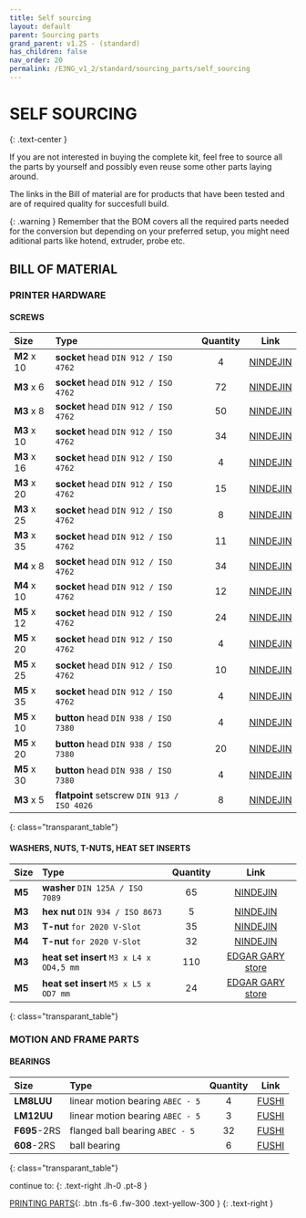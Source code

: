 ```yaml
---
title: Self sourcing
layout: default
parent: Sourcing parts
grand_parent: v1.2S - (standard)
has_children: false
nav_order: 20
permalink: /E3NG_v1_2/standard/sourcing_parts/self_sourcing
---
```

# SELF SOURCING
{: .text-center }

If you are not interested in buying the complete kit, feel free to source all the parts by yourself and possibly even reuse some other parts laying around.

The links in the Bill of material are for products that have been tested and are of required quality for succesfull build.

{: .warning }
Remember that the BOM covers all the required parts needed for the conversion but depending on your preferred setup, you might need aditional parts like hotend, extruder, probe etc.

## BILL OF MATERIAL

### PRINTER HARDWARE
#### SCREWS

| Size    | Type                                   |  Quantity |  Link  |
|:--------|:---------------------------------------|:---------:|:------------:|
| **M2** x 10 | **socket** head `DIN 912 / ISO 4762` |     4     |  [NINDEJIN](https://s.click.aliexpress.com/e/_oEqVeJK)  |
| **M3** x 6  | **socket** head `DIN 912 / ISO 4762` |    72     |  [NINDEJIN](https://s.click.aliexpress.com/e/_oEqVeJK)  |
| **M3** x 8  | **socket** head `DIN 912 / ISO 4762` |    50     |  [NINDEJIN](https://s.click.aliexpress.com/e/_oEqVeJK)  |
| **M3** x 10 | **socket** head `DIN 912 / ISO 4762` |    34     |  [NINDEJIN](https://s.click.aliexpress.com/e/_oEqVeJK)  |
| **M3** x 16 | **socket** head `DIN 912 / ISO 4762` |     4     |  [NINDEJIN](https://s.click.aliexpress.com/e/_oEqVeJK)  |
| **M3** x 20 | **socket** head `DIN 912 / ISO 4762` |    15     |  [NINDEJIN](https://s.click.aliexpress.com/e/_oEqVeJK)  |
| **M3** x 25 | **socket** head `DIN 912 / ISO 4762` |     8     |  [NINDEJIN](https://s.click.aliexpress.com/e/_oEqVeJK)  |
| **M3** x 35 | **socket** head `DIN 912 / ISO 4762` |    11     |  [NINDEJIN](https://s.click.aliexpress.com/e/_oEqVeJK)  |
| **M4** x 8  | **socket** head `DIN 912 / ISO 4762` |    34     |  [NINDEJIN](https://s.click.aliexpress.com/e/_oEqVeJK)  |
| **M4** x 10 | **socket** head `DIN 912 / ISO 4762` |    12     |  [NINDEJIN](https://s.click.aliexpress.com/e/_oEqVeJK)  |
| **M5** x 12 | **socket** head `DIN 912 / ISO 4762` |    24     |  [NINDEJIN](https://s.click.aliexpress.com/e/_oEqVeJK)  |
| **M5** x 20 | **socket** head `DIN 912 / ISO 4762` |     4     |  [NINDEJIN](https://s.click.aliexpress.com/e/_oEqVeJK)  |
| **M5** x 25 | **socket** head `DIN 912 / ISO 4762` |    10     |  [NINDEJIN](https://s.click.aliexpress.com/e/_oEqVeJK)  |
| **M5** x 35 | **socket** head `DIN 912 / ISO 4762` |     4     |  [NINDEJIN](https://s.click.aliexpress.com/e/_oEqVeJK)  |
| **M5** x 10 | **button** head `DIN 938 / ISO 7380` |     4     |  [NINDEJIN](https://s.click.aliexpress.com/e/_oD0jZMY)  |
| **M5** x 20 | **button** head `DIN 938 / ISO 7380` |    20     |  [NINDEJIN](https://s.click.aliexpress.com/e/_oD0jZMY)  |
| **M5** x 30 | **button** head `DIN 938 / ISO 7380` |     4     |  [NINDEJIN](https://s.click.aliexpress.com/e/_oD0jZMY)  |
| **M3** x 5  | **flatpoint** setscrew `DIN 913 / ISO 4026` |     8     |  [NINDEJIN](https://s.click.aliexpress.com/e/_ophdoDW)  |
{: class="transparant_table"}

#### WASHERS, NUTS, T-NUTS, HEAT SET INSERTS

| Size    | Type                                   |  Quantity |  Link  |
|:--------|:---------------------------------------|:---------:|:------------:|
| **M5** | **washer** `DIN 125A / ISO 7089` |    65     |  [NINDEJIN](https://s.click.aliexpress.com/e/_olHMc2g)  |
| **M3** | **hex nut** `DIN 934 / ISO 8673` |    5     |  [NINDEJIN](https://s.click.aliexpress.com/e/_oDy3nla)  |
| **M3** | **T-nut** `for 2020 V-Slot` |    35     |  [NINDEJIN](https://s.click.aliexpress.com/e/_ooSJSAs)  |
| **M4** | **T-nut** `for 2020 V-Slot` |    32     |  [NINDEJIN](https://s.click.aliexpress.com/e/_ooSJSAs)  |
| **M3** | **heat set insert** `M3 x L4 x OD4,5 mm` |    110     |  [EDGAR GARY store](https://s.click.aliexpress.com/e/_oB9tEk4)  |
| **M5** | **heat set insert** `M5 x L5 x OD7 mm` |    24     |  [EDGAR GARY store](https://s.click.aliexpress.com/e/_oB9tEk4)  |
{: class="transparant_table"}

### MOTION AND FRAME PARTS
#### BEARINGS

| Size    | Type                                   |  Quantity |  Link  |
|:--------|:---------------------------------------|:---------:|:------------:|
| **LM8LUU** | linear motion bearing `ABEC - 5` |     4     |  [FUSHI](https://s.click.aliexpress.com/e/_opQZIVI)  |
| **LM12UU**  | linear motion bearing `ABEC - 5` |    3     |  [FUSHI](https://s.click.aliexpress.com/e/_ok5XAxS)  |
| **F695**-2RS  | flanged ball bearing `ABEC - 5` |    32     |  [FUSHI](https://s.click.aliexpress.com/e/_onTgpgY)  |
| **608**-2RS | ball bearing |    6     |  [FUSHI](https://s.click.aliexpress.com/e/_oFegNPW)  |
{: class="transparant_table"}

continue to:
{: .text-right .lh-0 .pt-8 }

[PRINTING PARTS]{: .btn .fs-6 .fw-300 .text-yellow-300 }
{: .text-right }

[PRINTING PARTS]: https://rh3d.xyz/E3NG_v1_2/standard/printing_parts
